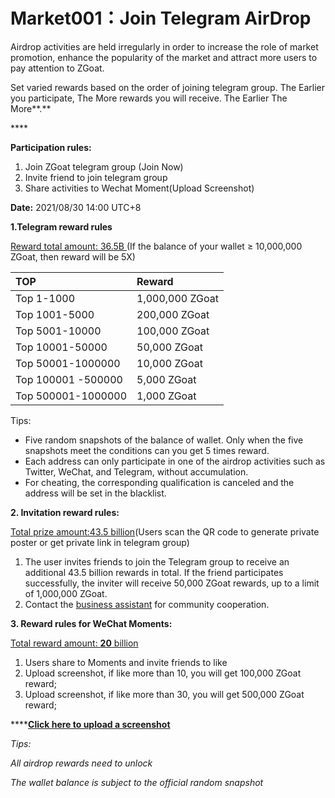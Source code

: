 # Market001：Join Telegram AirDrop

Airdrop activities are held irregularly in order to increase the role of market promotion, enhance the popularity of the market and attract more users to pay attention to ZGoat.

Set varied rewards based on the order of joining telegram group. The Earlier you participate, The More rewards you will receive. The Earlier The More**.**

\*\*\*\*

**Participation rules:**

1. Join ZGoat telegram group \(Join Now\)
2. Invite friend to join telegram group
3. Share activities to Wechat Moment\(Upload Screenshot\)

**Date:** 2021/08/30 14:00 UTC+8 

**1.Telegram reward rules**

[Reward total amount: 36.5B ](http://zgoat.org)\(If the balance of your wallet ≥ 10,000,000 ZGoat, then reward will be 5X\)

| TOP | Reward |
| :--- | :--- |
| Top 1-1000 | 1,000,000 ZGoat |
| Top 1001-5000 | 200,000 ZGoat |
| Top 5001-10000 | 100,000 ZGoat |
| Top 10001-50000 | 50,000 ZGoat |
| Top 50001-1000000 | 10,000 ZGoat |
| Top 100001 -500000 | 5,000 ZGoat |
| Top 500001-1000000 | 1,000 ZGoat |

Tips:

* Five random snapshots of the balance of wallet. Only when the five snapshots meet the conditions can you get 5 times reward.
* Each address can only participate in one of the airdrop activities such as Twitter, WeChat, and Telegram, without accumulation.
* For cheating, the corresponding qualification is canceled and the address will be set in the blacklist.



**2. Invitation reward rules:**

[Total prize amount:43.5 billion](https://zgoat.org)\(Users scan the QR code to generate private poster or get private link in telegram group\)

1. The user invites friends to join the Telegram group to receive an additional 43.5 billion rewards in total. If the friend participates successfully, the inviter will receive 50,000 ZGoat rewards, up to a limit of 1,000,000 ZGoat.
2. Contact the  [business assistant](../../qi-ta/lian-xi-wo-men.md) for community cooperation.



**3. Reward rules for WeChat Moments:**

[Total reward amount: **20** billion](https://zgoat.org)

1. Users share to Moments and invite friends to like
2. Upload screenshot, if like more than 10, you will get 100,000 ZGoat reward;
3. Upload screenshot, if like more than 30, you will get 500,000 ZGoat reward;

\*\*\*\*[**Click here to upload a screenshot**](https://zgoat.org)

  
_Tips:_

_All airdrop rewards need to unlock_

_The wallet balance is subject to the official random snapshot_

